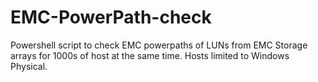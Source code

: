 # EMC-PowerPath-check
Powershell script to check EMC powerpaths of LUNs from EMC Storage arrays for 1000s of host at the same time. Hosts limited to Windows Physical. 

